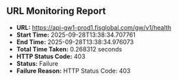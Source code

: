 ## URL Monitoring Report

- **URL:** https://api-gw1-prod1.fisglobal.com/gw/v1/health
- **Start Time:** 2025-09-28T13:38:34.707761
- **End Time:** 2025-09-28T13:38:34.976073
- **Total Time Taken:** 0.268312 seconds
- **HTTP Status Code:** 403
- **Status:** Failure
- **Failure Reason:** HTTP Status Code: 403
